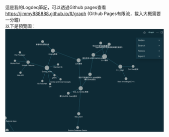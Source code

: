這是我的Logdeq筆記，可以透過Github pages查看 https://jimmy888888.github.io/#/graph (Github Pages有限流，載入大概需要一分鐘)<br>
以下是預覽圖：<br>
![preview](https://github.com/Jimmy888888/Jimmy888888.github.io/blob/main/preview_picture/preview.png)
